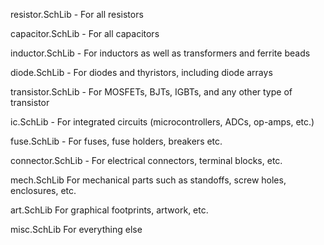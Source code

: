 resistor.SchLib -
  For all resistors
  
capacitor.SchLib -
  For all capacitors

inductor.SchLib -
  For inductors as well as transformers and ferrite beads

diode.SchLib -
  For diodes and thyristors, including diode arrays
  
transistor.SchLib -
  For MOSFETs, BJTs, IGBTs, and any other type of transistor
  
ic.SchLib -
  For integrated circuits (microcontrollers, ADCs, op-amps, etc.)

fuse.SchLib -
  For fuses, fuse holders, breakers etc.
  
connector.SchLib -
  For electrical connectors, terminal blocks, etc.
  
mech.SchLib
  For mechanical parts such as standoffs, screw holes, enclosures, etc.
  
art.SchLib
  For graphical footprints, artwork, etc.
  
misc.SchLib
  For everything else